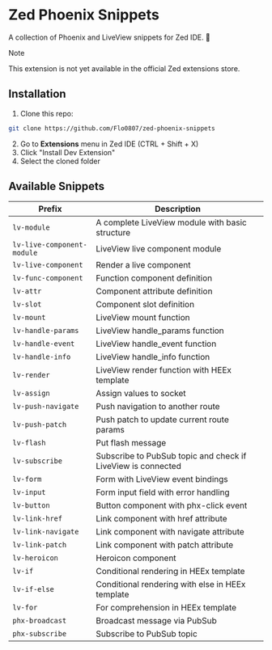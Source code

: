 # Zed Phoenix Snippets

A collection of Phoenix and LiveView snippets for Zed IDE. 🔮

> [!NOTE]
> This extension is not yet available in the official Zed extensions store.

## Installation

1. Clone this repo:
```bash
git clone https://github.com/Flo0807/zed-phoenix-snippets
```
2. Go to **Extensions** menu in Zed IDE (CTRL + Shift + X)
3. Click "Install Dev Extension"
4. Select the cloned folder

## Available Snippets

| Prefix | Description |
|--------|-------------|
| `lv-module` | A complete LiveView module with basic structure |
| `lv-live-component-module` | LiveView live component module |
| `lv-live-component` | Render a live component |
| `lv-func-component` | Function component definition |
| `lv-attr` | Component attribute definition |
| `lv-slot` | Component slot definition |
| `lv-mount` | LiveView mount function |
| `lv-handle-params` | LiveView handle_params function |
| `lv-handle-event` | LiveView handle_event function |
| `lv-handle-info` | LiveView handle_info function |
| `lv-render` | LiveView render function with HEEx template |
| `lv-assign` | Assign values to socket |
| `lv-push-navigate` | Push navigation to another route |
| `lv-push-patch` | Push patch to update current route params |
| `lv-flash` | Put flash message |
| `lv-subscribe` | Subscribe to PubSub topic and check if LiveView is connected |
| `lv-form` | Form with LiveView event bindings |
| `lv-input` | Form input field with error handling |
| `lv-button` | Button component with phx-click event |
| `lv-link-href` | Link component with href attribute |
| `lv-link-navigate` | Link component with navigate attribute |
| `lv-link-patch` | Link component with patch attribute |
| `lv-heroicon` | Heroicon component |
| `lv-if` | Conditional rendering in HEEx template |
| `lv-if-else` | Conditional rendering with else in HEEx template |
| `lv-for` | For comprehension in HEEx template |
| `phx-broadcast` | Broadcast message via PubSub |
| `phx-subscribe` | Subscribe to PubSub topic |
